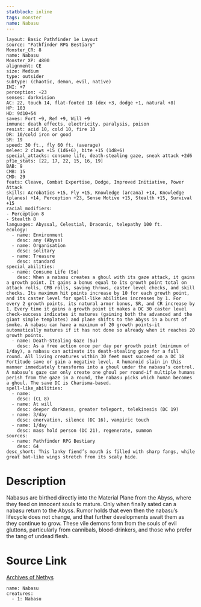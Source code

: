 ```yaml
---
statblock: inline
tags: monster
name: Nabasu
---
```

```statblock
layout: Basic Pathfinder 1e Layout
source: "Pathfinder RPG Bestiary"
Monster_CR: 8
name: Nabasu
Monster_XP: 4800
alignment: CE
size: Medium
type: outsider
subtype: (chaotic, demon, evil, native)
INI: +7
perception: +23
senses: darkvision
AC: 22, touch 14, flat-footed 18 (dex +3, dodge +1, natural +8)
HP: 103
HD: 9d10+54
saves: Fort +9, Ref +9, Will +9
immune: death effects, electricity, paralysis, poison
resist: acid 10, cold 10, fire 10
DR: 10/cold iron or good
SR: 19
speed: 30 ft., fly 60 ft. (average)
melee: 2 claws +15 (1d6+6), bite +15 (1d8+6)
special_attacks: consume life, death-stealing gaze, sneak attack +2d6
pf1e_stats: [22, 17, 22, 15, 16, 19]
BAB: 9
CMB: 15
CMD: 29
feats: Cleave, Combat Expertise, Dodge, Improved Initiative, Power Attack
skills: Acrobatics +15, Fly +15, Knowledge (arcana) +14, Knowledge (planes) +14, Perception +23, Sense Motive +15, Stealth +15, Survival +15
racial_modifiers:
- Perception 8
- Stealth 8
languages: Abyssal, Celestial, Draconic, telepathy 100 ft.
ecology:
  - name: Environment
    desc: any (Abyss)
  - name: Organisation
    desc: solitary
  - name: Treasure
    desc: standard
special_abilities:
  - name: Consume Life (Su)
    desc: When a nabasu creates a ghoul with its gaze attack, it gains a growth point. It gains a bonus equal to its growth point total on attack rolls, CMB rolls, saving throws, caster level checks, and skill checks. Its maximum hit points increase by 10 for each growth point, and its caster level for spell-like abilities increases by 1. For every 2 growth points, its natural armor bonus, SR, and CR increase by 1. Every time it gains a growth point it makes a DC 30 caster level check-success indicates it matures (gaining both the advanced and the giant simple templates) and plane shifts to the Abyss in a burst of smoke. A nabasu can have a maximum of 20 growth points-it automatically matures if it has not done so already when it reaches 20 growth points.
  - name: Death-Stealing Gaze (Su)
    desc: As a free action once per day per growth point (minimum of 1/day), a nabasu can activate its death-stealing gaze for a full round. All living creatures within 30 feet must succeed on a DC 18 Fortitude save or gain a negative level. A humanoid slain in this manner immediately transforms into a ghoul under the nabasu’s control. A nabasu’s gaze can only create one ghoul per round-if multiple humans perish from the gaze in a round, the nabasu picks which human becomes a ghoul. The save DC is Charisma-based.
spell-like_abilities:
  - name:
    desc: (CL 8)
  - name: At will
    desc: deeper darkness, greater teleport, telekinesis (DC 19)
  - name: 3/day
    desc: enervation, silence (DC 16), vampiric touch
  - name: 1/day
    desc: mass hold person (DC 21), regenerate, summon
sources:
  - name: Pathfinder RPG Bestiary
    desc: 64
desc_short: This lanky fiend’s mouth is filled with sharp fangs, while great bat-like wings stretch from its scaly hide.
```
# Description
Nabasus are birthed directly into the Material Plane from the Abyss, where they feed on innocent souls to mature. Only when finally sated can a nabasu return to the Abyss. Rumor holds that even then the nabasu’s lifecycle does not change, and that further developments await them as they continue to grow. These vile demons form from the souls of evil gluttons, particularly from cannibals, blood-drinkers, and those who prefer the tang of undead flesh.
# Source Link
[Archives of Nethys](https://aonprd.com/MonsterDisplay.aspx?ItemName=Nabasu)
```encounter-table
name: Nabasu
creatures:
  - 1: Nabasu
```
